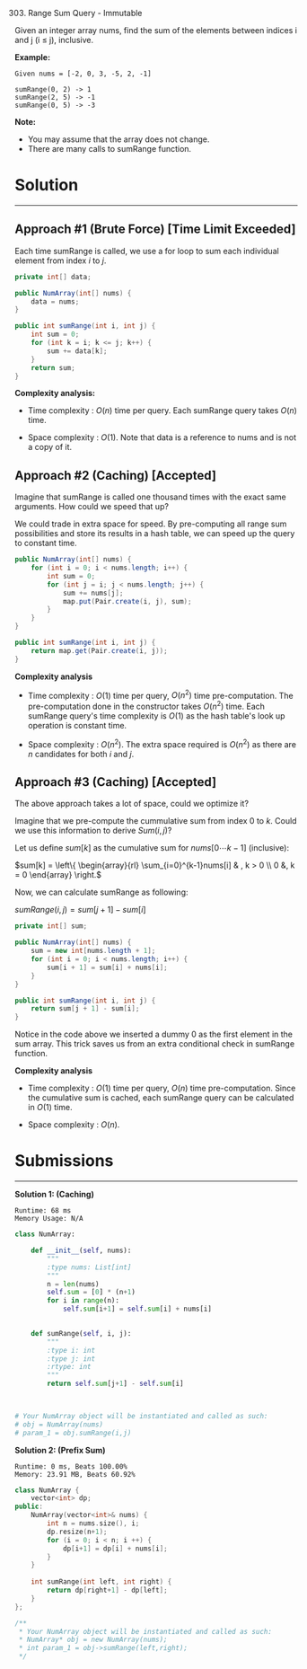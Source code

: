 303. Range Sum Query - Immutable

Given an integer array nums, find the sum of the elements between indices i and j (i ≤ j), inclusive.

**Example:**
```
Given nums = [-2, 0, 3, -5, 2, -1]

sumRange(0, 2) -> 1
sumRange(2, 5) -> -1
sumRange(0, 5) -> -3
```

**Note:**

* You may assume that the array does not change.
* There are many calls to sumRange function.

# Solution
---
## Approach #1 (Brute Force) [Time Limit Exceeded]
Each time sumRange is called, we use a for loop to sum each individual element from index $i$ to $j$.

```java
private int[] data;

public NumArray(int[] nums) {
    data = nums;
}

public int sumRange(int i, int j) {
    int sum = 0;
    for (int k = i; k <= j; k++) {
        sum += data[k];
    }
    return sum;
}
```

**Complexity analysis:**

* Time complexity : $O(n)$ time per query. Each sumRange query takes $O(n)$ time.

* Space complexity : $O(1)$. Note that data is a reference to nums and is not a copy of it.

## Approach #2 (Caching) [Accepted]
Imagine that sumRange is called one thousand times with the exact same arguments. How could we speed that up?

We could trade in extra space for speed. By pre-computing all range sum possibilities and store its results in a hash table, we can speed up the query to constant time.

```java
public NumArray(int[] nums) {
    for (int i = 0; i < nums.length; i++) {
        int sum = 0;
        for (int j = i; j < nums.length; j++) {
            sum += nums[j];
            map.put(Pair.create(i, j), sum);
        }
    }
}

public int sumRange(int i, int j) {
    return map.get(Pair.create(i, j));
}
```

**Complexity analysis**

* Time complexity : $O(1)$ time per query, $O(n^2)$ time pre-computation. The pre-computation done in the constructor takes $O(n^2)$ time. Each sumRange query's time complexity is $O(1)$ as the hash table's look up operation is constant time.

* Space complexity : $O(n^2)$. The extra space required is $O(n^2)$ as there are $n$ candidates for both $i$ and $j$.

## Approach #3 (Caching) [Accepted]
The above approach takes a lot of space, could we optimize it?

Imagine that we pre-compute the cummulative sum from index $0$ to $k$. Could we use this information to derive $Sum(i, j)$?

Let us define $sum[k]$ as the cumulative sum for $nums[0 \cdots k-1]$ (inclusive):

$sum[k] = \left\{ \begin{array}{rl} \sum_{i=0}^{k-1}nums[i] & , k > 0 \\ 0 &, k = 0 \end{array} \right.$
 

Now, we can calculate sumRange as following:

$sumRange(i, j) = sum[j + 1] - sum[i]$

```java
private int[] sum;

public NumArray(int[] nums) {
    sum = new int[nums.length + 1];
    for (int i = 0; i < nums.length; i++) {
        sum[i + 1] = sum[i] + nums[i];
    }
}

public int sumRange(int i, int j) {
    return sum[j + 1] - sum[i];
}
```

Notice in the code above we inserted a dummy 0 as the first element in the sum array. This trick saves us from an extra conditional check in sumRange function.

**Complexity analysis**

* Time complexity : $O(1)$ time per query, $O(n)$ time pre-computation. Since the cumulative sum is cached, each sumRange query can be calculated in $O(1)$ time.

* Space complexity : $O(n)$.

# Submissions
---
**Solution 1: (Caching)**
```
Runtime: 68 ms
Memory Usage: N/A
```
```python
class NumArray:

    def __init__(self, nums):
        """
        :type nums: List[int]
        """
        n = len(nums)
        self.sum = [0] * (n+1)
        for i in range(n):
            self.sum[i+1] = self.sum[i] + nums[i]
        

    def sumRange(self, i, j):
        """
        :type i: int
        :type j: int
        :rtype: int
        """
        return self.sum[j+1] - self.sum[i]
        


# Your NumArray object will be instantiated and called as such:
# obj = NumArray(nums)
# param_1 = obj.sumRange(i,j)
```

**Solution 2: (Prefix Sum)**
```
Runtime: 0 ms, Beats 100.00%
Memory: 23.91 MB, Beats 60.92%
```
```c++
class NumArray {
    vector<int> dp;
public:
    NumArray(vector<int>& nums) {
        int n = nums.size(), i;
        dp.resize(n+1);
        for (i = 0; i < n; i ++) {
            dp[i+1] = dp[i] + nums[i];
        }
    }
    
    int sumRange(int left, int right) {
        return dp[right+1] - dp[left];
    }
};

/**
 * Your NumArray object will be instantiated and called as such:
 * NumArray* obj = new NumArray(nums);
 * int param_1 = obj->sumRange(left,right);
 */
```
